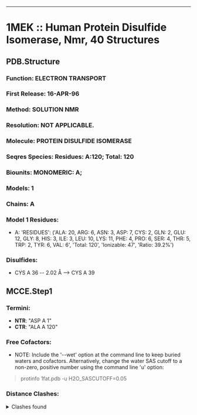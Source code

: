 ---
# 1MEK :: Human Protein Disulfide Isomerase, Nmr, 40 Structures
## PDB.Structure
### Function: ELECTRON TRANSPORT
### First Release: 16-APR-96
### Method: SOLUTION NMR
### Resolution: NOT APPLICABLE.
### Molecule: PROTEIN DISULFIDE ISOMERASE
### Seqres Species: Residues: A:120; Total: 120
### Biounits: MONOMERIC: A;
### Models: 1
### Chains: A
### Model 1 Residues:
  - A:
 'RESIDUES': ('ALA: 20, ARG: 6, ASN: 3, ASP: 7, CYS: 2, GLN: 2, GLU: 12, GLY: 8, HIS: 3, ILE: 3, LEU: 10, LYS: 11, PHE: 4, PRO: 6, SER: 4, THR: 5, TRP: 2, TYR: 6, VAL: 6', 'Total: 120', 'Ionizable: 47',
              'Ratio: 39.2%')

### Disulfides:
  - CYS A  36 -- 2.02 Å --> CYS A  39

## MCCE.Step1
### Termini:
 - <strong>NTR</strong>: "ASP A   1"
 - <strong>CTR</strong>: "ALA A 120"

### Free Cofactors:
  - NOTE: Include the '--wet' option at the command line to keep buried waters and cofactors. Alternatively, change the water SAS cutoff to a non-zero, positive number using the command line 'u' option:
  > protinfo 1fat.pdb -u H2O_SASCUTOFF=0.05

### Distance Clashes:
<details><summary>Clashes found</summary>

- d= 1.53: " CA  NTR A   1" to " CB  ASP A   1"

</details>

